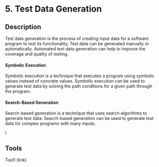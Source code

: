# 5. Test Data Generation

## Description

Test data generation is the process of creating input data for a software program to test its functionality. Test data can be generated manually or automatically. Automated test data generation can help to improve the coverage and quality of testing.

#### Symbolic Execution

Symbolic execution is a technique that executes a program using symbolic values instead of concrete values. Symbolic execution can be used to generate test data by solving the path conditions for a given path through the program.

#### Search-Based Generation

Search-based generation is a technique that uses search algorithms to generate test data. Search-based generation can be used to generate test data for complex programs with many inputs.

\


## Tools&#x20;

Tool1 (link)
